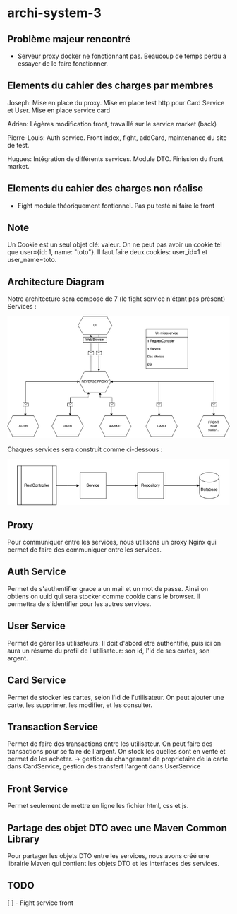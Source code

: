 # archi-system-3

## Problème majeur rencontré

- Serveur proxy docker ne fonctionnant pas. Beaucoup de temps perdu à essayer de le faire fonctionner.

## Elements du cahier des charges par membres

Joseph: Mise en place du proxy. Mise en place test http pour Card Service et User. Mise en place service card

Adrien: Légères modification front, travaillé sur le service market (back)

Pierre-Louis: Auth service. Front index, fight, addCard, maintenance du site de test.

Hugues: Intégration de différents services. Module DTO. Finission du front market. 

## Elements du cahier des charges non réalise

- Fight module théoriquement fontionnel. Pas pu testé ni faire le front

## Note

Un Cookie est un seul objet clé: valeur. On ne peut pas avoir un cookie tel que user={id: 1, name: "toto"}. Il faut faire deux cookies: user_id=1 et user_name=toto.

## Architecture Diagram

Notre architecture sera composé de 7 (le fight service n'étant pas présent) Services :

![Architecture Diagram](./docs/archi.png)

Chaques services sera construit comme ci-dessous :

![Service Diagram](./docs/microService.png)

## Proxy

Pour communiquer entre les services, nous utilisons un proxy Nginx qui permet de faire des communiquer entre les services.

## Auth Service 

Permet de s'authentifier grace a un mail et un mot de passe. Ainsi on obtiens on uuid qui sera stocker comme cookie dans le browser. Il permettra de s'identifier pour les autres services.

## User Service

Permet de gérer les utilisateurs: Il doit d'abord etre authentifié, puis ici on aura un résumé du profil de l'utilisateur: son id, l'id de ses cartes, son argent.

## Card Service

Permet de stocker les cartes, selon l'id de l'utilisateur. On peut ajouter une carte, les supprimer, les modifier, et les consulter.

## Transaction Service

Permet de faire des transactions entre les utilisateur. On peut faire des transactions pour se faire de l'argent. On stock les quelles sont en vente et permet de les acheter.
-> gestion du changement de proprietaire de la carte dans CardService, gestion des transfert l'argent dans UserService

## Front Service

Permet seulement de mettre en ligne les fichier html, css et js.

## Partage des objet DTO avec une Maven Common Library

Pour partager les objets DTO entre les services, nous avons créé une librairie Maven qui contient les objets DTO et les interfaces des services.

## TODO

[ ] - Fight service front

